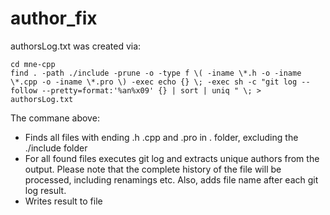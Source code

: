 # author_fix

authorsLog.txt was created via:

    cd mne-cpp
    find . -path ./include -prune -o -type f \( -iname \*.h -o -iname \*.cpp -o -iname \*.pro \) -exec echo {} \; -exec sh -c "git log --follow --pretty=format:'%an%x09' {} | sort | uniq " \; > authorsLog.txt
    
The commane above:

- Finds all files with ending .h .cpp and .pro in . folder, excluding the ./include folder
- For all found files executes git log and extracts unique authors from the output. Please note that the complete history of the file will be processed, including renamings etc. Also, adds file name after each git log result.
- Writes result to file
